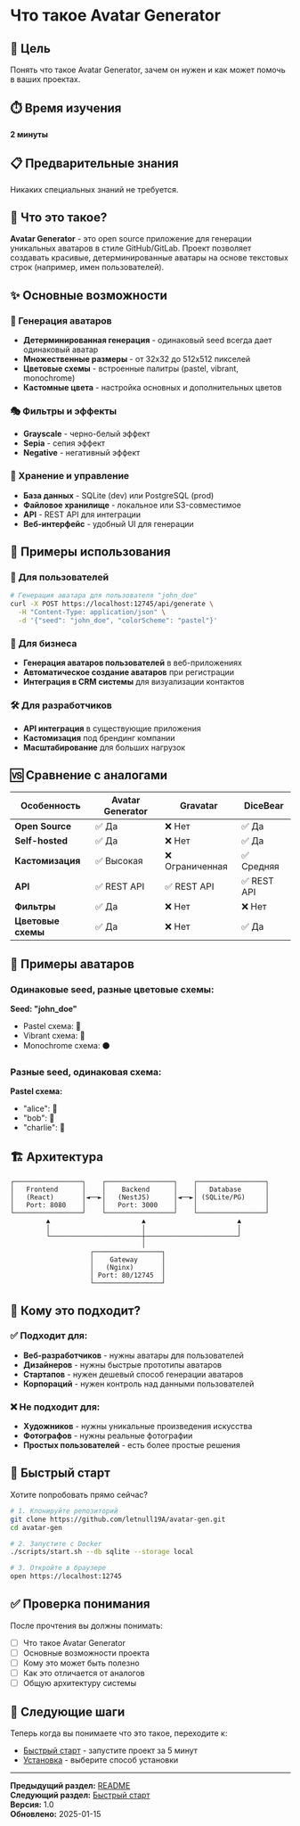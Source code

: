# Что такое Avatar Generator

## 🎯 Цель

Понять что такое Avatar Generator, зачем он нужен и как может помочь в ваших
проектах.

## ⏱️ Время изучения

**2 минуты**

## 📋 Предварительные знания

Никаких специальных знаний не требуется.

## 🤔 Что это такое?

**Avatar Generator** - это open source приложение для генерации уникальных
аватаров в стиле GitHub/GitLab. Проект позволяет создавать красивые,
детерминированные аватары на основе текстовых строк (например, имен
пользователей).

## ✨ Основные возможности

### 🎨 Генерация аватаров

- **Детерминированная генерация** - одинаковый seed всегда дает одинаковый
  аватар
- **Множественные размеры** - от 32x32 до 512x512 пикселей
- **Цветовые схемы** - встроенные палитры (pastel, vibrant, monochrome)
- **Кастомные цвета** - настройка основных и дополнительных цветов

### 🎭 Фильтры и эффекты

- **Grayscale** - черно-белый эффект
- **Sepia** - сепия эффект
- **Negative** - негативный эффект

### 💾 Хранение и управление

- **База данных** - SQLite (dev) или PostgreSQL (prod)
- **Файловое хранилище** - локальное или S3-совместимое
- **API** - REST API для интеграции
- **Веб-интерфейс** - удобный UI для генерации

## 🎯 Примеры использования

### 👤 Для пользователей

```bash
# Генерация аватара для пользователя "john_doe"
curl -X POST https://localhost:12745/api/generate \
  -H "Content-Type: application/json" \
  -d '{"seed": "john_doe", "colorScheme": "pastel"}'
```

### 🏢 Для бизнеса

- **Генерация аватаров пользователей** в веб-приложениях
- **Автоматическое создание аватаров** при регистрации
- **Интеграция в CRM системы** для визуализации контактов

### 🛠️ Для разработчиков

- **API интеграция** в существующие приложения
- **Кастомизация** под брендинг компании
- **Масштабирование** для больших нагрузок

## 🆚 Сравнение с аналогами

| Особенность        | Avatar Generator | Gravatar        | DiceBear    |
| ------------------ | ---------------- | --------------- | ----------- |
| **Open Source**    | ✅ Да            | ❌ Нет          | ✅ Да       |
| **Self-hosted**    | ✅ Да            | ❌ Нет          | ✅ Да       |
| **Кастомизация**   | ✅ Высокая       | ❌ Ограниченная | ✅ Средняя  |
| **API**            | ✅ REST API      | ✅ REST API     | ✅ REST API |
| **Фильтры**        | ✅ Да            | ❌ Нет          | ❌ Нет      |
| **Цветовые схемы** | ✅ Да            | ❌ Нет          | ✅ Да       |

## 🎨 Примеры аватаров

### Одинаковые seed, разные цветовые схемы:

**Seed: "john_doe"**

- Pastel схема: 🌸
- Vibrant схема: 🌈
- Monochrome схема: ⚫

### Разные seed, одинаковая схема:

**Pastel схема:**

- "alice": 🌸
- "bob": 🌺
- "charlie": 🌻

## 🏗️ Архитектура

```
┌─────────────────┐    ┌─────────────────┐    ┌─────────────────┐
│   Frontend      │    │    Backend      │    │   Database      │
│   (React)       │◄──►│   (NestJS)      │◄──►│ (SQLite/PG)     │
│   Port: 8080    │    │   Port: 3000    │    │                 │
└─────────────────┘    └─────────────────┘    └─────────────────┘
         ▲                       ▲                       ▲
         │                       │                       │
         └───────────────────────┼───────────────────────┘
                                 │
                    ┌─────────────────┐
                    │    Gateway      │
                    │   (Nginx)       │
                    │ Port: 80/12745  │
                    └─────────────────┘
```

## 🎯 Кому это подходит?

### ✅ Подходит для:

- **Веб-разработчиков** - нужны аватары для пользователей
- **Дизайнеров** - нужны быстрые прототипы аватаров
- **Стартапов** - нужен дешевый способ генерации аватаров
- **Корпораций** - нужен контроль над данными пользователей

### ❌ Не подходит для:

- **Художников** - нужны уникальные произведения искусства
- **Фотографов** - нужны реальные фотографии
- **Простых пользователей** - есть более простые решения

## 🚀 Быстрый старт

Хотите попробовать прямо сейчас?

```bash
# 1. Клонируйте репозиторий
git clone https://github.com/letnull19A/avatar-gen.git
cd avatar-gen

# 2. Запустите с Docker
./scripts/start.sh --db sqlite --storage local

# 3. Откройте в браузере
open https://localhost:12745
```

## ✅ Проверка понимания

После прочтения вы должны понимать:

- [ ] Что такое Avatar Generator
- [ ] Основные возможности проекта
- [ ] Кому это может быть полезно
- [ ] Как это отличается от аналогов
- [ ] Общую архитектуру системы

## 🔗 Следующие шаги

Теперь когда вы понимаете что это такое, переходите к:

- [Быстрый старт](02-quick-start.md) - запустите проект за 5 минут
- [Установка](03-installation.md) - выберите способ установки

---

**Предыдущий раздел:** [README](README.md)  
**Следующий раздел:** [Быстрый старт](02-quick-start.md)  
**Версия:** 1.0  
**Обновлено:** 2025-01-15
